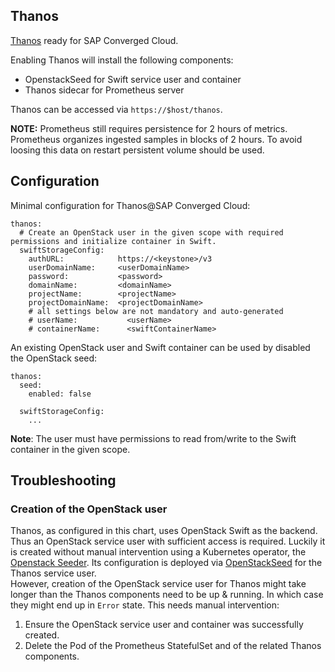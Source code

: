 Thanos
------

[Thanos](https://github.com/improbable-eng/thanos) ready for SAP Converged Cloud.

Enabling Thanos will install the following components:
- OpenstackSeed for Swift service user and container
- Thanos sidecar for Prometheus server

Thanos can be accessed via `https://$host/thanos`.

**NOTE:** Prometheus still requires persistence for 2 hours of metrics.  
Prometheus organizes ingested samples in blocks of 2 hours. To avoid loosing this data on restart persistent volume should be used.

## Configuration

Minimal configuration for Thanos@SAP Converged Cloud:

```
thanos:
  # Create an OpenStack user in the given scope with required permissions and initialize container in Swift.
  swiftStorageConfig:
    authURL:            https://<keystone>/v3
    userDomainName:     <userDomainName>
    password:           <password>
    domainName:         <domainName>
    projectName:        <projectName>
    projectDomainName:  <projectDomainName>
    # all settings below are not mandatory and auto-generated
    # userName:           <userName>
    # containerName:      <swiftContainerName>
```

An existing OpenStack user and Swift container can be used by disabled the OpenStack seed:
```
thanos:
  seed:
    enabled: false
  
  swiftStorageConfig:
    ...
```

**Note**: The user must have permissions to read from/write to the Swift container in the given scope.  

## Troubleshooting

### Creation of the OpenStack user

Thanos, as configured in this chart, uses OpenStack Swift as the backend.
Thus an OpenStack service user with sufficient access is required.
Luckily it is created without manual intervention using a Kubernetes operator, the [Openstack Seeder](https://github.com/sapcc/kubernetes-operators/tree/master/openstack-seeder).
Its configuration is deployed via [OpenStackSeed](thanos-seed.yaml) for the Thanos service user.  
However, creation of the OpenStack service user for Thanos might take longer than the Thanos components need to be up & running.
In which case they might end up in `Error` state.
This needs manual intervention: 
1. Ensure the OpenStack service user and container was successfully created.
2. Delete the Pod of the Prometheus StatefulSet and of the related Thanos components.
